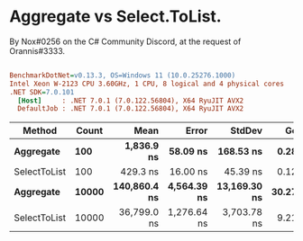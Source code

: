 # Aggregate vs Select.ToList.
By Nox#0256 on the C# Community Discord, at the request of Orannis#3333.

``` ini

BenchmarkDotNet=v0.13.3, OS=Windows 11 (10.0.25276.1000)
Intel Xeon W-2123 CPU 3.60GHz, 1 CPU, 8 logical and 4 physical cores
.NET SDK=7.0.101
  [Host]     : .NET 7.0.1 (7.0.122.56804), X64 RyuJIT AVX2
  DefaultJob : .NET 7.0.1 (7.0.122.56804), X64 RyuJIT AVX2


```
|       Method | Count |         Mean |       Error |       StdDev |    Gen0 |   Gen1 | Allocated |
|------------- |------ |-------------:|------------:|-------------:|--------:|-------:|----------:|
|    **Aggregate** |   **100** |   **1,836.9 ns** |    **58.09 ns** |    **168.53 ns** |  **0.2823** |      **-** |    **1224 B** |
| SelectToList |   100 |     429.3 ns |    16.00 ns |     45.39 ns |  0.1221 |      - |     528 B |
|    **Aggregate** | **10000** | **140,860.4 ns** | **4,564.39 ns** | **13,169.30 ns** | **30.2734** | **0.2441** |  **131440 B** |
| SelectToList | 10000 |  36,799.0 ns | 1,276.64 ns |  3,703.78 ns |  9.2163 | 2.2583 |   40128 B |
